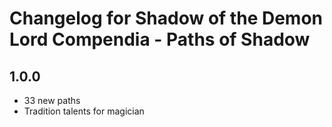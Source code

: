 # Changelog for Shadow of the Demon Lord Compendia - Paths of Shadow

## 1.0.0

- 33 new paths
- Tradition talents for magician